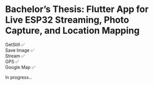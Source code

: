 # Bachelor’s Thesis: Flutter App for Live ESP32 Streaming, Photo Capture, and Location Mapping
GetStill :white_check_mark:  <br />
Save Image :white_check_mark:   <br />
Stream :white_check_mark:  <br />
GPS :white_check_mark:  <br />
Google Map :white_check_mark:  <br />

In progress...
